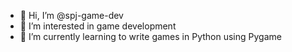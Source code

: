 - 👋 Hi, I’m @spj-game-dev
- 👀 I’m interested in game development
- 🌱 I’m currently learning to write games in Python using Pygame

<!---
spj-game-dev/spj-game-dev is a ✨ special ✨ repository because its `README.md` (this file) appears on your GitHub profile.
You can click the Preview link to take a look at your changes.
--->
